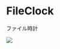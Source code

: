 FileClock
=========

ファイル時計

![](http://cdn-ak.f.st-hatena.com/images/fotolife/d/dechnostick/20140814/20140814222304.gif)

